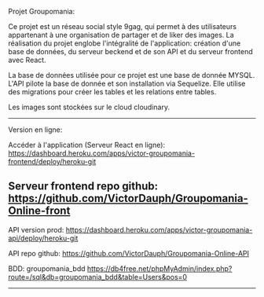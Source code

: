 Projet Groupomania:

Ce projet est un réseau social style 9gag, qui permet à des utilisateurs appartenant à une organisation de partager et de liker des images. La réalisation du projet englobe l'intégralité de l'application: création d'une base de données, du serveur beckend et de son API et du serveur frontend avec React.

La base de données utilisée pour ce projet est une base de donnée MYSQL. L'API pilote la base de donnée et son installation via Sequelize. Elle utilise des migrations pour créer les tables et les relations entre tables.

Les images sont stockées sur le cloud cloudinary.

-----------------------------------------------------------------------------------------------------------

Version en ligne:

Accéder à l'application (Serveur React en ligne):
https://dashboard.heroku.com/apps/victor-groupomania-frontend/deploy/heroku-git

Serveur frontend repo github:
https://github.com/VictorDauph/Groupomania-Online-front
-----------------------------------------------------------------------------------------------------------

API version prod:
https://dashboard.heroku.com/apps/victor-groupomania-api/deploy/heroku-git

API repo github:
https://github.com/VictorDauph/Groupomania-Online-API

BDD:
groupomania_bdd
https://db4free.net/phpMyAdmin/index.php?route=/sql&db=groupomania_bdd&table=Users&pos=0


-----------------------------------------------------------------------------------------------------------


